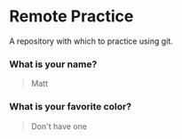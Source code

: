 # Remote Practice

A repository with which to practice using git.

### What is your name?

> Matt


### What is your favorite color?

> Don't have one
